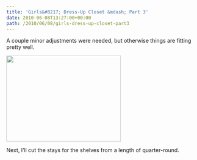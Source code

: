 ```yaml
---
title: 'Girls&#8217; Dress-Up Closet &mdash; Part 3'
date: 2010-06-08T13:27:00+00:00
path: /2010/06/08/girls-dress-up-closet-part3
---
```

A couple minor adjustments were needed, but otherwise things are fitting pretty well.
  
<img src="http://seancamden.com/wp-content/uploads/2010/06/2010-06-08-11.38.09-300x225.jpg" alt="" title="Girls&#039; Dress-Up Closet, pre-assembly" width="300" height="225" class="alignnone size-medium wp-image-177" />
  
Next, I&#8217;ll cut the stays for the shelves from a length of quarter-round.